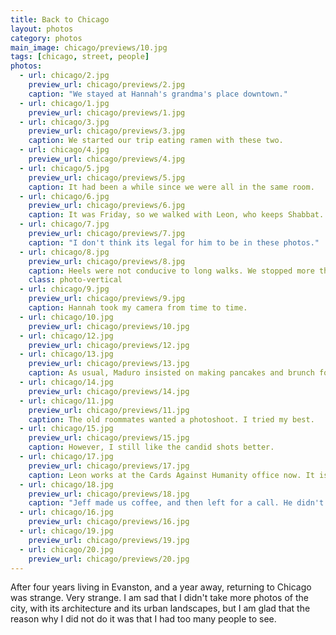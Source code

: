 ```yaml
---
title: Back to Chicago
layout: photos
category: photos
main_image: chicago/previews/10.jpg
tags: [chicago, street, people]
photos:
  - url: chicago/2.jpg
    preview_url: chicago/previews/2.jpg
    caption: "We stayed at Hannah's grandma's place downtown."
  - url: chicago/1.jpg
    preview_url: chicago/previews/1.jpg
  - url: chicago/3.jpg
    preview_url: chicago/previews/3.jpg
    caption: We started our trip eating ramen with these two.
  - url: chicago/4.jpg
    preview_url: chicago/previews/4.jpg
  - url: chicago/5.jpg
    preview_url: chicago/previews/5.jpg
    caption: It had been a while since we were all in the same room.
  - url: chicago/6.jpg
    preview_url: chicago/previews/6.jpg
    caption: It was Friday, so we walked with Leon, who keeps Shabbat.
  - url: chicago/7.jpg
    preview_url: chicago/previews/7.jpg
    caption: "I don't think its legal for him to be in these photos."
  - url: chicago/8.jpg
    preview_url: chicago/previews/8.jpg
    caption: Heels were not conducive to long walks. We stopped more than once.
    class: photo-vertical
  - url: chicago/9.jpg
    preview_url: chicago/previews/9.jpg
    caption: Hannah took my camera from time to time.
  - url: chicago/10.jpg
    preview_url: chicago/previews/10.jpg
  - url: chicago/12.jpg
    preview_url: chicago/previews/12.jpg
  - url: chicago/13.jpg
    preview_url: chicago/previews/13.jpg
    caption: As usual, Maduro insisted on making pancakes and brunch for everyone.
  - url: chicago/14.jpg
    preview_url: chicago/previews/14.jpg
  - url: chicago/11.jpg
    preview_url: chicago/previews/11.jpg
    caption: The old roommates wanted a photoshoot. I tried my best.
  - url: chicago/15.jpg
    preview_url: chicago/previews/15.jpg
    caption: However, I still like the candid shots better.
  - url: chicago/17.jpg
    preview_url: chicago/previews/17.jpg
    caption: Leon works at the Cards Against Humanity office now. It is a really cool space.
  - url: chicago/18.jpg
    preview_url: chicago/previews/18.jpg
    caption: "Jeff made us coffee, and then left for a call. He didn't make the picture."
  - url: chicago/16.jpg
    preview_url: chicago/previews/16.jpg
  - url: chicago/19.jpg
    preview_url: chicago/previews/19.jpg
  - url: chicago/20.jpg
    preview_url: chicago/previews/20.jpg
---
```

After four years living in Evanston, and a year away, returning to Chicago was strange. Very strange. I am sad that I didn't take more photos of the city, with its architecture and its urban landscapes, but I am glad that the reason why I did not do it was that I had too many people to see.